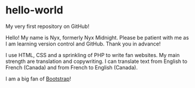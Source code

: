 hello-world
===========

My very first repository on GitHub!

Hello! My name is Nyx, formerly Nyx Midnight. Please be patient with me as I am learning version control and GitHub. Thank you in advance!

I use HTML, CSS and a sprinkling of PHP to write fan websites. My main strength are translation and copywriting. I can translate text from English to French (Canada) and from French to English (Canada).

I am a big fan of [Bootstrap](https://getbootstrap.com)!
